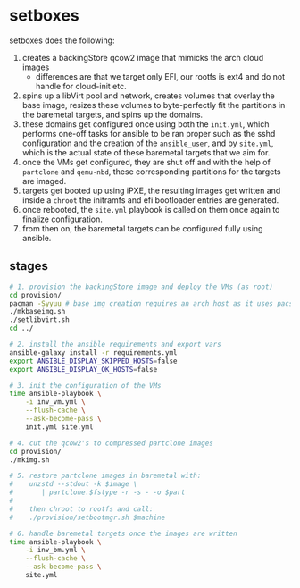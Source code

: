 # setboxes
setboxes does the following:
1. creates a backingStore qcow2 image that mimicks the arch cloud images
   - differences are that we target only EFI, our rootfs is ext4 and do not
     handle for cloud-init etc.
2. spins up a libVirt pool and network, creates volumes that overlay the base
   image, resizes these volumes to byte-perfectly fit the partitions in the
   baremetal targets, and spins up the domains.
3. these domains get configured once using both the `init.yml`, which performs
   one-off tasks for ansible to be ran proper such as the sshd configuration and
   the creation of the `ansible_user`, and by `site.yml`, which is the actual
   state of these baremetal targets that we aim for.
4. once the VMs get configured, they are shut off and with the help of
   `partclone` and `qemu-nbd`, these corresponding partitions for the targets
   are imaged.
5. targets get booted up using iPXE, the resulting images get written and inside
   a `chroot` the initramfs and efi bootloader entries are generated.
6. once rebooted, the `site.yml` playbook is called on them once again to
   finalize configuration.
7. from then on, the baremetal targets can be configured fully using ansible.

## stages
```sh
# 1. provision the backingStore image and deploy the VMs (as root)
cd provision/
pacman -Syyuu # base img creation requires an arch host as it uses pacstrap
./mkbaseimg.sh
./setlibvirt.sh
cd ../

# 2. install the ansible requirements and export vars
ansible-galaxy install -r requirements.yml
export ANSIBLE_DISPLAY_SKIPPED_HOSTS=false
export ANSIBLE_DISPLAY_OK_HOSTS=false

# 3. init the configuration of the VMs
time ansible-playbook \
    -i inv_vm.yml \
    --flush-cache \
    --ask-become-pass \
    init.yml site.yml

# 4. cut the qcow2's to compressed partclone images
cd provision/
./mkimg.sh

# 5. restore partclone images in baremetal with:
#    unzstd --stdout -k $image \
#       | partclone.$fstype -r -s - -o $part
#
#    then chroot to rootfs and call:
#    ./provision/setbootmgr.sh $machine

# 6. handle baremetal targets once the images are written
time ansible-playbook \
    -i inv_bm.yml \
    --flush-cache \
    --ask-become-pass \
    site.yml
```

